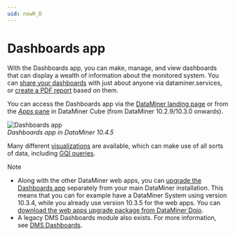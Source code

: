 ```yaml
---
uid: newR_D
---
```


# Dashboards app

With the Dashboards app, you can make, manage, and view dashboards that can display a wealth of information about the monitored system. You can [share your dashboards](xref:Sharing_a_dashboard) with just about anyone via dataminer.services, or [create a PDF report](xref:Generating_a_report_based_on_a_dashboard_Cube) based on them.

You can access the Dashboards app via the [DataMiner landing page](xref:Accessing_the_web_apps) or from the [*Apps* pane](xref:DataMiner_Cube_sidebar#apps-pane) in DataMiner Cube (from DataMiner 10.2.9/10.3.0 onwards<!-- RN 33944 -->).

![Dashboards app](~/user-guide/images/Dashboards_app.png)<br>*Dashboards app in DataMiner 10.4.5*

Many different [visualizations](xref:Available_visualizations) are available, which can make use of all sorts of data, including [GQI queries](xref:Creating_GQI_query).

> [!NOTE]
>
> - Along with the other DataMiner web apps, you can [upgrade the Dashboards app](xref:Upgrading_Downgrading_Webapps) separately from your main DataMiner installation. This means that you can for example have a DataMiner System using version 10.3.4, while you already use version 10.3.5 for the web apps. You can [download the web apps upgrade package from DataMiner Dojo](https://community.dataminer.services/downloads/).
> - A legacy DMS Dashboards module also exists. For more information, see [DMS Dashboards](xref:dashboards).
